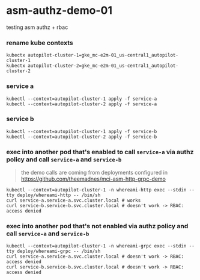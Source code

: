# asm-authz-demo-01
testing asm authz + rbac 

### rename kube contexts
```
kubectx autopilot-cluster-1=gke_mc-e2m-01_us-central1_autopilot-cluster-1
kubectx autopilot-cluster-2=gke_mc-e2m-01_us-central1_autopilot-cluster-2
```

### service a
```
kubectl --context=autopilot-cluster-1 apply -f service-a
kubectl --context=autopilot-cluster-2 apply -f service-a
```

### service b
```
kubectl --context=autopilot-cluster-1 apply -f service-b
kubectl --context=autopilot-cluster-2 apply -f service-b
```

### exec into another pod that's enabled to call `service-a` via authz policy and call `service-a` and `service-b`
> the demo calls are coming from deployments configured in https://github.com/theemadnes/mci-asm-http-grpc-demo
```
kubectl --context=autopilot-cluster-1 -n whereami-http exec --stdin --tty deploy/whereami-http -- /bin/sh
curl service-a.service-a.svc.cluster.local # works
curl service-b.service-b.svc.cluster.local # doesn't work -> RBAC: access denied
```

### exec into another pod that's not enabled via authz policy and call `service-a` and `service-b`
```
kubectl --context=autopilot-cluster-1 -n whereami-grpc exec --stdin --tty deploy/whereami-grpc -- /bin/sh
curl service-a.service-a.svc.cluster.local # doesn't work -> RBAC: access denied
curl service-b.service-b.svc.cluster.local # doesn't work -> RBAC: access denied
```